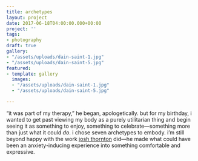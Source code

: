 ```yaml
---
title: archetypes
layout: project
date: 2017-06-18T04:00:00.000+00:00
project: ''
tags:
- photography
draft: true
gallery:
- "/assets/uploads/dain-saint-1.jpg"
- "/assets/uploads/dain-saint-5.jpg"
featured:
- template: gallery
  images:
  - "/assets/uploads/dain-saint-1.jpg"
  - "/assets/uploads/dain-saint-5.jpg"

---
```

“it was part of my therapy,” he began, apologetically. but for my birthday, i wanted to get past viewing my body as a purely utilitarian thing and begin seeing it as something to enjoy, something to celebrate—something more than just what it could _do_. i chose seven archetypes to embody. i’m still beyond happy with the work [josh thornton](https://darkroomsupplyco.com) did—he made what could have been an anxiety-inducing experience into something comfortable and expressive.